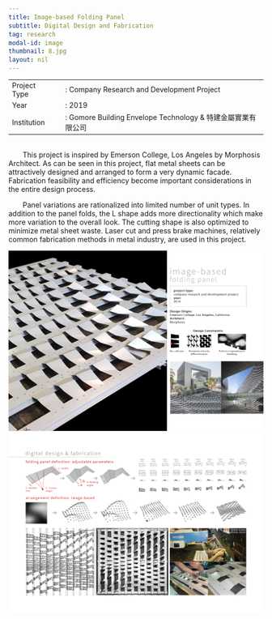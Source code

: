 ```yaml
---
title: Image-based Folding Panel
subtitle: Digital Design and Fabrication
tag: research
modal-id: image
thumbnail: 8.jpg
layout: nil
---
```

<table class="table__research">
    <tbody>
        <tr>
            <td>
                Project Type&nbsp;&nbsp;&nbsp;
            </td>
            <td>
                : Company Research and Development Project
            </td>
        </tr>
        <tr>
            <td>
                Year
            </td>
            <td>
                : 2019
            </td>
        </tr>
        <tr>
            <td>
                Institution
            </td>
            <td>
                : Gomore Building Envelope Technology & 特建金屬實業有限公司
            </td>
        </tr>
    </tbody>
</table>
<br>
&emsp;&emsp;This project is inspired by Emerson College, Los Angeles by Morphosis Architect. As can be seen in this project, flat metal sheets can be attractively designed and arranged to form a very dynamic facade. Fabrication feasibility and efficiency become important considerations in the entire design process. 

&emsp;&emsp;Panel variations are rationalized into limited number of unit types. In addition to the panel folds, the L shape adds more directionality which make more variation to the overall look. The cutting shape is also optimized to minimize metal sheet waste. Laser cut and press brake machines, relatively common fabrication methods in metal industry, are used in this project.

<img src="images/portfolio/8/8A.jpg" class="img-responsive img-centered" alt="Image-based Folding Panel">
<img src="images/portfolio/8/8B.jpg" class="img-responsive img-centered" alt="Image-based Folding Panel">
